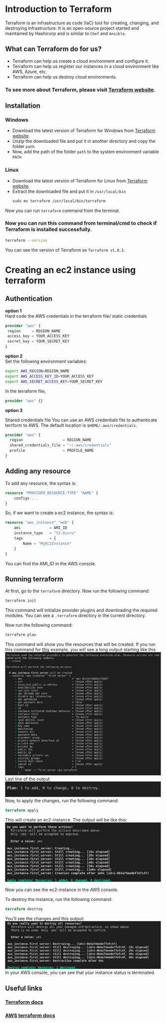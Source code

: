 # Introduction to Terraform
Terraform is an infrastructure as code (IaC) tool for creating, changing, and destroying infrastructure. It is an open-source project started and maintained by Hashicorp and is similar to `Chef` and `Ansible`.

## What can Terraform do for us?
* Terraform can help us create a cloud environment and configure it.
* Terraform can help us register our instances in a cloud environment like AWS, Azure, etc.
* Terraform can help us destroy cloud environments.     
### To see more about Terraform, please visit [Terraform website](https://www.terraform.io/).

## Installation
### Windows
* Download the latest version of Terraform for Windows from [Terraform website](https://www.terraform.io/downloads.html).
* Unzip the downloaded file and put it in another directory and copy the folder `path`
* Now, add the path of the folder `path` to the system environment variable `PATH`
### Linux
* Download the latest version of Terraform for Linux from [Terraform website](https://www.terraform.io/downloads.html).
* Extract the downloaded file and put it in `/usr/local/bin`
  ```bash
  sudo mv terraform /usr/local/bin/terraform
  ```
Now you can run `terraform` command from the terminal.  
### Now you can run this command from terminal/cmd to check if Terraform is installed successfully.
```bash
terraform --version
```
You can see the version of Terraform as `Terraform v1.0.3`.

# Creating an ec2 instance using terraform

## Authentication
 **option 1**   
 Hard code the AWS credentials in the terraform file/ static credentials
 ```terraform
provider "aws" {
  region     = REGION_NAME
  access_key = YOUR_ACCESS_KEY
  secret_key = YOUR_SECRET_KEY
}
 ```

**option 2**    
Set the following environment variables:
```bash
export AWS_REGION=REGION_NAME
export AWS_ACCESS_KEY_ID=YOUR_ACCESS_KEY
export AWS_SECRET_ACCESS_KEY=YOUR_SECRET_KEY
```
In the terraform file,
```terraform
provider "aws" {}
```
**option 3**    

Shared credentials file
You can use an AWS credentials file to authenticate terrform to AWS. The default location is `$HOME/.aws/credentials`.
```terraform
provider "aws" {
  region                  = REGION_NAME
  shared_credentials_file = "~/.aws/credentials"
  profile                 = PROFILE_NAME
}
```
## Adding any resource

To add any resource, the syntax is:
```terraform
resource "PROVIDER_RESOURCE-TYPE" "NAME" {
    configs ...
}
```
So, if we want to create a ec2 instance, the syntax is:

```terraform
resource "aws_instance" "web" {
    ami             = AMI_ID
    instance_type   = "t2.micro"
    tags            = { 
        Name = "MyEC2Instance" 
    }
}
```
You can find the AMI_ID in the AWS console. 
## Running terraform 
At first, go to the `terraform` directory.
Now run the following command:
```bash
terraform init
```
This command will initialize provider plugins and downloading the
required modules. You can see a `.terraform` directory in the
current directory.

Now run the following command:
```bash
terraform plan
```
This command will show you the resources that will be created. 
If you run this command for [this](basics/main.tf) example, you will see a long output starting like this   
![begin](assets/begin.png)    
Last line of the output  
![end](assets/end.png)      
 Now, to apply the changes, run the following command:
 ``` terraform
terraform apply
 ```
 This will create an ec2-instance. The output will be like this:
 ![apply](assets/apply-res.png) 

Now you can see the ec2-instance in the AWS console.

 To destroy the instance, run the following command:
 ```terraform
terraform destroy
```
You'll see the changes and this output:
![destroy](assets/destroy.png)      
In your AWS console, you can see that your instance status is terminated.
## Useful links

### [Terraform docs](https://www.terraform.io/docs/index.html)   
### [AWS terraform docs](https://registry.terraform.io/providers/hashicorp/aws/latest/doc)  
